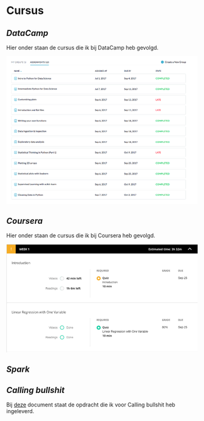 #   **Cursus**

##  *DataCamp*

Hier onder staan de cursus die ik bij DataCamp heb gevolgd.

![DataCamp](DataCamp.png)

## *Coursera*

Hier onder staan de cursus die ik bij Coursera heb gevolgd.

![Coursera](Coursera-Week1.png)

## *Spark*



## *Calling bullshit*

Bij [deze](CallingBullshitMaricruV-15119815.docx) document staat de opdracht die ik voor Calling bullshit heb ingeleverd.



